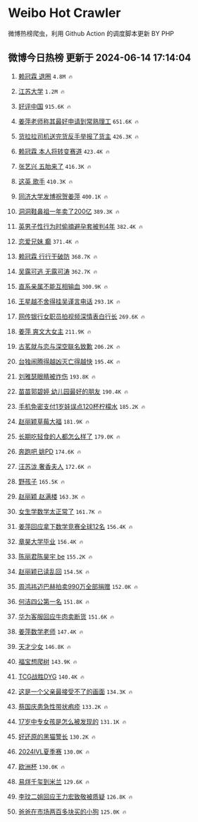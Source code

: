# Weibo Hot Crawler 



微博热榜爬虫，利用 Github Action 的调度脚本更新 BY PHP 


## 微博今日热榜 更新于 2024-06-14 17:14:04 
1. [赖冠霖 退圈](https://s.weibo.com/weibo?q=%E8%B5%96%E5%86%A0%E9%9C%96%20%E9%80%80%E5%9C%88&t=31&band_rank=1&Refer=top) `4.8M 🔥` 

1. [江苏大学](https://s.weibo.com/weibo?q=%E6%B1%9F%E8%8B%8F%E5%A4%A7%E5%AD%A6&t=31&band_rank=2&Refer=top) `1.2M 🔥` 

1. [好评中国](https://s.weibo.com/weibo?q=%23%E5%A5%BD%E8%AF%84%E4%B8%AD%E5%9B%BD%23&t=31&band_rank=3&Refer=top) `915.6K 🔥` 

1. [姜萍老师称其最好申请到常熟理工](https://s.weibo.com/weibo?q=%23%E5%A7%9C%E8%90%8D%E8%80%81%E5%B8%88%E7%A7%B0%E5%85%B6%E6%9C%80%E5%A5%BD%E7%94%B3%E8%AF%B7%E5%88%B0%E5%B8%B8%E7%86%9F%E7%90%86%E5%B7%A5%23&t=31&band_rank=4&Refer=top) `651.6K 🔥` 

1. [货拉拉司机送完货反手举报了货主](https://s.weibo.com/weibo?q=%23%E8%B4%A7%E6%8B%89%E6%8B%89%E5%8F%B8%E6%9C%BA%E9%80%81%E5%AE%8C%E8%B4%A7%E5%8F%8D%E6%89%8B%E4%B8%BE%E6%8A%A5%E4%BA%86%E8%B4%A7%E4%B8%BB%23&t=31&band_rank=5&Refer=top) `426.3K 🔥` 

1. [赖冠霖 本人将转变赛道](https://s.weibo.com/weibo?q=%E8%B5%96%E5%86%A0%E9%9C%96%20%E6%9C%AC%E4%BA%BA%E5%B0%86%E8%BD%AC%E5%8F%98%E8%B5%9B%E9%81%93&t=31&band_rank=6&Refer=top) `423.4K 🔥` 

1. [张艺兴 五胎来了](https://s.weibo.com/weibo?q=%E5%BC%A0%E8%89%BA%E5%85%B4%20%E4%BA%94%E8%83%8E%E6%9D%A5%E4%BA%86&t=31&band_rank=7&Refer=top) `416.3K 🔥` 

1. [这英 歌手](https://s.weibo.com/weibo?q=%E8%BF%99%E8%8B%B1%20%E6%AD%8C%E6%89%8B&t=31&band_rank=8&Refer=top) `410.3K 🔥` 

1. [同济大学发博祝贺姜萍](https://s.weibo.com/weibo?q=%23%E5%90%8C%E6%B5%8E%E5%A4%A7%E5%AD%A6%E5%8F%91%E5%8D%9A%E7%A5%9D%E8%B4%BA%E5%A7%9C%E8%90%8D%23&t=31&band_rank=9&Refer=top) `400.1K 🔥` 

1. [洞洞鞋鼻祖一年卖了200亿](https://s.weibo.com/weibo?q=%23%E6%B4%9E%E6%B4%9E%E9%9E%8B%E9%BC%BB%E7%A5%96%E4%B8%80%E5%B9%B4%E5%8D%96%E4%BA%86200%E4%BA%BF%23&t=31&band_rank=10&Refer=top) `389.3K 🔥` 

1. [英男子性行为时偷摘避孕套被判4年](https://s.weibo.com/weibo?q=%23%E8%8B%B1%E7%94%B7%E5%AD%90%E6%80%A7%E8%A1%8C%E4%B8%BA%E6%97%B6%E5%81%B7%E6%91%98%E9%81%BF%E5%AD%95%E5%A5%97%E8%A2%AB%E5%88%A44%E5%B9%B4%23&t=31&band_rank=11&Refer=top) `382.4K 🔥` 

1. [恋爱兄妹 癫](https://s.weibo.com/weibo?q=%E6%81%8B%E7%88%B1%E5%85%84%E5%A6%B9%20%E7%99%AB&t=31&band_rank=12&Refer=top) `371.4K 🔥` 

1. [赖冠霖 行行干破防](https://s.weibo.com/weibo?q=%E8%B5%96%E5%86%A0%E9%9C%96%20%E8%A1%8C%E8%A1%8C%E5%B9%B2%E7%A0%B4%E9%98%B2&t=31&band_rank=13&Refer=top) `368.7K 🔥` 

1. [吴露可逃 无露可涛](https://s.weibo.com/weibo?q=%E5%90%B4%E9%9C%B2%E5%8F%AF%E9%80%83%20%E6%97%A0%E9%9C%B2%E5%8F%AF%E6%B6%9B&t=31&band_rank=14&Refer=top) `362.7K 🔥` 

1. [直系亲属不能互相输血](https://s.weibo.com/weibo?q=%23%E7%9B%B4%E7%B3%BB%E4%BA%B2%E5%B1%9E%E4%B8%8D%E8%83%BD%E4%BA%92%E7%9B%B8%E8%BE%93%E8%A1%80%23&t=31&band_rank=15&Refer=top) `300.9K 🔥` 

1. [王星越不舍得挂吴谨言电话](https://s.weibo.com/weibo?q=%23%E7%8E%8B%E6%98%9F%E8%B6%8A%E4%B8%8D%E8%88%8D%E5%BE%97%E6%8C%82%E5%90%B4%E8%B0%A8%E8%A8%80%E7%94%B5%E8%AF%9D%23&t=31&band_rank=16&Refer=top) `293.1K 🔥` 

1. [网传银行女职员拍视频深情表白行长](https://s.weibo.com/weibo?q=%23%E7%BD%91%E4%BC%A0%E9%93%B6%E8%A1%8C%E5%A5%B3%E8%81%8C%E5%91%98%E6%8B%8D%E8%A7%86%E9%A2%91%E6%B7%B1%E6%83%85%E8%A1%A8%E7%99%BD%E8%A1%8C%E9%95%BF%23&t=31&band_rank=17&Refer=top) `269.6K 🔥` 

1. [姜萍 爽文大女主](https://s.weibo.com/weibo?q=%E5%A7%9C%E8%90%8D%20%E7%88%BD%E6%96%87%E5%A4%A7%E5%A5%B3%E4%B8%BB&t=31&band_rank=18&Refer=top) `211.9K 🔥` 

1. [古茗就与恋与深空联名致歉](https://s.weibo.com/weibo?q=%23%E5%8F%A4%E8%8C%97%E5%B0%B1%E4%B8%8E%E6%81%8B%E4%B8%8E%E6%B7%B1%E7%A9%BA%E8%81%94%E5%90%8D%E8%87%B4%E6%AD%89%23&t=31&band_rank=19&Refer=top) `206.2K 🔥` 

1. [台独闹腾得越凶灭亡得越快](https://s.weibo.com/weibo?q=%23%E5%8F%B0%E7%8B%AC%E9%97%B9%E8%85%BE%E5%BE%97%E8%B6%8A%E5%87%B6%E7%81%AD%E4%BA%A1%E5%BE%97%E8%B6%8A%E5%BF%AB%23&t=31&band_rank=20&Refer=top) `195.4K 🔥` 

1. [刘雅瑟眼睛被炸伤](https://s.weibo.com/weibo?q=%23%E5%88%98%E9%9B%85%E7%91%9F%E7%9C%BC%E7%9D%9B%E8%A2%AB%E7%82%B8%E4%BC%A4%23&t=31&band_rank=21&Refer=top) `193.8K 🔥` 

1. [苗苗郭碧婷 幼儿园最好的朋友](https://s.weibo.com/weibo?q=%E8%8B%97%E8%8B%97%E9%83%AD%E7%A2%A7%E5%A9%B7%20%E5%B9%BC%E5%84%BF%E5%9B%AD%E6%9C%80%E5%A5%BD%E7%9A%84%E6%9C%8B%E5%8F%8B&t=31&band_rank=22&Refer=top) `190.4K 🔥` 

1. [手机免密支付1岁娃误点120杯柠檬水](https://s.weibo.com/weibo?q=%23%E6%89%8B%E6%9C%BA%E5%85%8D%E5%AF%86%E6%94%AF%E4%BB%981%E5%B2%81%E5%A8%83%E8%AF%AF%E7%82%B9120%E6%9D%AF%E6%9F%A0%E6%AA%AC%E6%B0%B4%23&t=31&band_rank=23&Refer=top) `185.2K 🔥` 

1. [赵丽颖草莓大福](https://s.weibo.com/weibo?q=%23%E8%B5%B5%E4%B8%BD%E9%A2%96%E8%8D%89%E8%8E%93%E5%A4%A7%E7%A6%8F%23&t=31&band_rank=24&Refer=top) `181.9K 🔥` 

1. [长期吃轻食的人都怎么样了](https://s.weibo.com/weibo?q=%23%E9%95%BF%E6%9C%9F%E5%90%83%E8%BD%BB%E9%A3%9F%E7%9A%84%E4%BA%BA%E9%83%BD%E6%80%8E%E4%B9%88%E6%A0%B7%E4%BA%86%23&t=31&band_rank=25&Refer=top) `179.0K 🔥` 

1. [奔跑吧 姚PD](https://s.weibo.com/weibo?q=%E5%A5%94%E8%B7%91%E5%90%A7%20%E5%A7%9APD&t=31&band_rank=26&Refer=top) `174.6K 🔥` 

1. [汪苏泷 奢香夫人](https://s.weibo.com/weibo?q=%E6%B1%AA%E8%8B%8F%E6%B3%B7%20%E5%A5%A2%E9%A6%99%E5%A4%AB%E4%BA%BA&t=31&band_rank=27&Refer=top) `172.6K 🔥` 

1. [野孩子](https://s.weibo.com/weibo?q=%E9%87%8E%E5%AD%A9%E5%AD%90&t=31&band_rank=28&Refer=top) `165.5K 🔥` 

1. [赵丽颖 赵满楼](https://s.weibo.com/weibo?q=%E8%B5%B5%E4%B8%BD%E9%A2%96%20%E8%B5%B5%E6%BB%A1%E6%A5%BC&t=31&band_rank=29&Refer=top) `163.3K 🔥` 

1. [女生学数学太正常了](https://s.weibo.com/weibo?q=%23%E5%A5%B3%E7%94%9F%E5%AD%A6%E6%95%B0%E5%AD%A6%E5%A4%AA%E6%AD%A3%E5%B8%B8%E4%BA%86%23&t=31&band_rank=30&Refer=top) `161.7K 🔥` 

1. [姜萍回应拿下数学竞赛全球12名](https://s.weibo.com/weibo?q=%23%E5%A7%9C%E8%90%8D%E5%9B%9E%E5%BA%94%E6%8B%BF%E4%B8%8B%E6%95%B0%E5%AD%A6%E7%AB%9E%E8%B5%9B%E5%85%A8%E7%90%8312%E5%90%8D%23&t=31&band_rank=31&Refer=top) `156.4K 🔥` 

1. [章昊大学毕业](https://s.weibo.com/weibo?q=%23%E7%AB%A0%E6%98%8A%E5%A4%A7%E5%AD%A6%E6%AF%95%E4%B8%9A%23&t=31&band_rank=32&Refer=top) `156.4K 🔥` 

1. [陈丽君陈昊宇 be](https://s.weibo.com/weibo?q=%E9%99%88%E4%B8%BD%E5%90%9B%E9%99%88%E6%98%8A%E5%AE%87%20be&t=31&band_rank=33&Refer=top) `155.2K 🔥` 

1. [赵丽颖已读乱回](https://s.weibo.com/weibo?q=%23%E8%B5%B5%E4%B8%BD%E9%A2%96%E5%B7%B2%E8%AF%BB%E4%B9%B1%E5%9B%9E%23&t=31&band_rank=34&Refer=top) `154.5K 🔥` 

1. [周鸿祎迈巴赫拍卖990万全部捐赠](https://s.weibo.com/weibo?q=%23%E5%91%A8%E9%B8%BF%E7%A5%8E%E8%BF%88%E5%B7%B4%E8%B5%AB%E6%8B%8D%E5%8D%96990%E4%B8%87%E5%85%A8%E9%83%A8%E6%8D%90%E8%B5%A0%23&t=31&band_rank=35&Refer=top) `152.0K 🔥` 

1. [何洁四公第一名](https://s.weibo.com/weibo?q=%23%E4%BD%95%E6%B4%81%E5%9B%9B%E5%85%AC%E7%AC%AC%E4%B8%80%E5%90%8D%23&t=31&band_rank=36&Refer=top) `151.8K 🔥` 

1. [华为客服回应牛肉卖断货](https://s.weibo.com/weibo?q=%23%E5%8D%8E%E4%B8%BA%E5%AE%A2%E6%9C%8D%E5%9B%9E%E5%BA%94%E7%89%9B%E8%82%89%E5%8D%96%E6%96%AD%E8%B4%A7%23&t=31&band_rank=37&Refer=top) `151.6K 🔥` 

1. [姜萍数学老师](https://s.weibo.com/weibo?q=%E5%A7%9C%E8%90%8D%E6%95%B0%E5%AD%A6%E8%80%81%E5%B8%88&t=31&band_rank=38&Refer=top) `147.4K 🔥` 

1. [天才少女](https://s.weibo.com/weibo?q=%E5%A4%A9%E6%89%8D%E5%B0%91%E5%A5%B3&t=31&band_rank=39&Refer=top) `146.8K 🔥` 

1. [福宝想爬树](https://s.weibo.com/weibo?q=%23%E7%A6%8F%E5%AE%9D%E6%83%B3%E7%88%AC%E6%A0%91%23&t=31&band_rank=40&Refer=top) `143.9K 🔥` 

1. [TCG战胜DYG](https://s.weibo.com/weibo?q=%23TCG%E6%88%98%E8%83%9CDYG%23&t=31&band_rank=41&Refer=top) `140.4K 🔥` 

1. [这是一个父亲最接受不了的画面](https://s.weibo.com/weibo?q=%23%E8%BF%99%E6%98%AF%E4%B8%80%E4%B8%AA%E7%88%B6%E4%BA%B2%E6%9C%80%E6%8E%A5%E5%8F%97%E4%B8%8D%E4%BA%86%E7%9A%84%E7%94%BB%E9%9D%A2%23&t=31&band_rank=42&Refer=top) `134.3K 🔥` 

1. [蔡国庆患急性带状疱疹](https://s.weibo.com/weibo?q=%23%E8%94%A1%E5%9B%BD%E5%BA%86%E6%82%A3%E6%80%A5%E6%80%A7%E5%B8%A6%E7%8A%B6%E7%96%B1%E7%96%B9%23&t=31&band_rank=43&Refer=top) `133.2K 🔥` 

1. [17岁中专女孩是怎么被发现的](https://s.weibo.com/weibo?q=%2317%E5%B2%81%E4%B8%AD%E4%B8%93%E5%A5%B3%E5%AD%A9%E6%98%AF%E6%80%8E%E4%B9%88%E8%A2%AB%E5%8F%91%E7%8E%B0%E7%9A%84%23&t=31&band_rank=44&Refer=top) `131.1K 🔥` 

1. [好还原的黑猫警长](https://s.weibo.com/weibo?q=%23%E5%A5%BD%E8%BF%98%E5%8E%9F%E7%9A%84%E9%BB%91%E7%8C%AB%E8%AD%A6%E9%95%BF%23&t=31&band_rank=45&Refer=top) `130.2K 🔥` 

1. [2024IVL夏季赛](https://s.weibo.com/weibo?q=2024IVL%E5%A4%8F%E5%AD%A3%E8%B5%9B&t=31&band_rank=46&Refer=top) `130.0K 🔥` 

1. [欧洲杯](https://s.weibo.com/weibo?q=%E6%AC%A7%E6%B4%B2%E6%9D%AF&t=31&band_rank=47&Refer=top) `130.0K 🔥` 

1. [易烊千玺到米兰](https://s.weibo.com/weibo?q=%23%E6%98%93%E7%83%8A%E5%8D%83%E7%8E%BA%E5%88%B0%E7%B1%B3%E5%85%B0%23&t=31&band_rank=48&Refer=top) `129.6K 🔥` 

1. [李玟二姐回应王力宏致敬被质疑](https://s.weibo.com/weibo?q=%23%E6%9D%8E%E7%8E%9F%E4%BA%8C%E5%A7%90%E5%9B%9E%E5%BA%94%E7%8E%8B%E5%8A%9B%E5%AE%8F%E8%87%B4%E6%95%AC%E8%A2%AB%E8%B4%A8%E7%96%91%23&t=31&band_rank=49&Refer=top) `126.8K 🔥` 

1. [爸爸在市场两百多块买的小狗](https://s.weibo.com/weibo?q=%23%E7%88%B8%E7%88%B8%E5%9C%A8%E5%B8%82%E5%9C%BA%E4%B8%A4%E7%99%BE%E5%A4%9A%E5%9D%97%E4%B9%B0%E7%9A%84%E5%B0%8F%E7%8B%97%23&t=31&band_rank=50&Refer=top) `125.0K 🔥` 

